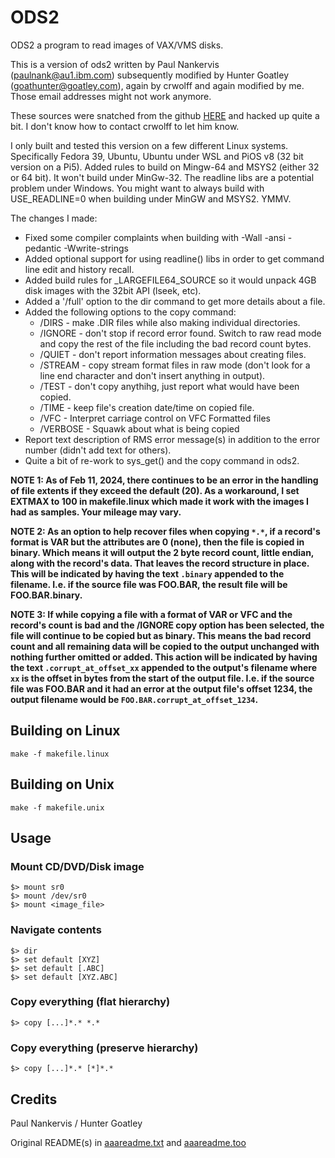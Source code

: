 # ODS2

ODS2 a program to read images of VAX/VMS disks.

This is a version of ods2 written by Paul Nankervis (paulnank@au1.ibm.com) subsequently modified by Hunter Goatley (goathunter@goatley.com), again by crwolff and again modified by me. Those email addresses might not work anymore.

These sources were snatched from the github [HERE](https://github.com/crwolff/ods2) and hacked up quite a bit. I don't know how to contact crwolff to let him know.

I only built and tested this version on a few different Linux systems. Specifically Fedora 39, Ubuntu, Ubuntu under WSL and PiOS v8 (32 bit version on a Pi5). Added rules to build
on Mingw-64 and MSYS2 (either 32 or 64 bit). It won't build under MinGw-32. The readline libs are a potential problem under Windows. You might want to always build with USE_READLINE=0 when
building under MinGW and MSYS2. YMMV.

The changes I made:

* Fixed some compiler complaints when building with -Wall -ansi -pedantic -Wwrite-strings
* Added optional support for using readline() libs in order to get command line edit and history recall.
* Added build rules for _LARGEFILE64_SOURCE so it would unpack 4GB disk images with the 32bit API (lseek, etc).
* Added a '/full' option to the dir command to get more details about a file.
* Added the following options to the copy command:
  * /DIRS - make .DIR files while also making individual directories.
  * /IGNORE - don't stop if record error found. Switch to raw read mode and copy the rest of the file including the bad record count bytes.
  * /QUIET - don't report information messages about creating files.
  * /STREAM - copy stream format files in raw mode (don't look for a line end character and don't insert anything in output).
  * /TEST - don't copy anythihg, just report what would have been copied.
  * /TIME - keep file's creation date/time on copied file.
  * /VFC - Interpret carriage control on VFC Formatted files 
  * /VERBOSE - Squawk about what is being copied
* Report text description of RMS error message(s) in addition to the error number (didn't add text for others).
* Quite a bit of re-work to sys_get() and the copy command in ods2.

**NOTE 1: As of Feb 11, 2024, there continues to be an error in the handling of file extents if they exceed the default (20).
As a workaround, I set EXTMAX to 100 in makefile.linux which made it work with the images I had as samples. Your mileage may vary.**

**NOTE 2: As an option to help recover files when copying `*.*`, if a record's format is VAR but the attributes are 0 (none), then the file is copied in binary.
Which means it will output the 2 byte record count, little endian, along with the record's data. That leaves the record structure in place. This will be indicated
by having the text `.binary` appended to the filename. I.e. if the source file was FOO.BAR, the result file will be FOO.BAR.binary.**

**NOTE 3: If while copying a file with a format of VAR or VFC and the record's count is bad and the /IGNORE copy option has been selected, the file will continue
to be copied but as binary. This means the bad record count and all remaining data will be copied to the output unchanged with nothing further omitted or added.
This action will be indicated by having the text `.corrupt_at_offset_xx` appended to the output's filename where `xx` is the offset in bytes from the start of
the output file. I.e. if the source file was FOO.BAR and it had an error at the output file's offset 1234, the output filename would be `FOO.BAR.corrupt_at_offset_1234`.**

## Building on Linux
```
make -f makefile.linux
```
## Building on Unix
```
make -f makefile.unix
```
## Usage
### Mount CD/DVD/Disk image
```
$> mount sr0
$> mount /dev/sr0
$> mount <image_file>
```
### Navigate contents
```
$> dir
$> set default [XYZ]
$> set default [.ABC]
$> set default [XYZ.ABC]
```
### Copy everything (flat hierarchy)
```
$> copy [...]*.* *.*
```
### Copy everything (preserve hierarchy)
```
$> copy [...]*.* [*]*.*
```

## Credits

Paul Nankervis / Hunter Goatley

Original README(s) in [aaareadme.txt](aaareadme.txt) and [aaareadme.too](aaareadme.too)


